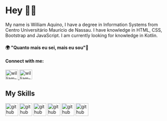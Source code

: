 # Hey 👋🏿

My name is William Aquino, I have a degree in Information Systems from Centro Universitário Maurício de Nassau. I have knowledge in HTML, CSS, Bootstrap and JavaScript. I am currently looking for knowledge in Kotlin.

#### 🌍 "Quanto mais eu sei, mais eu sou"🧠

#### Connect with me:
<a href="https://www.linkedin.com/in/william-aquino-7ba42a165/">
    <img height="30" width="40" src="https://cdn.jsdelivr.net/npm/simple-icons@3.0.1/icons/linkedin.svg" alt="william-linkedin" style="max-width: 100%;" >
    </a>
<a href="https://www.instagram.com/_williamaquino/?igshid=1izwse699toiz" target="_blank">
    <img height="30" width="40" src="https://cdn.jsdelivr.net/npm/simple-icons@3.0.1/icons/instagram.svg" alt="william-instagram" style="max-width: 100%;"></a>

## My Skills
<img src="https://cdn.icon-icons.com/icons2/1488/PNG/512/5352-html5_102567.png" alt="github" width="40" height="40" style="max-width: 100%;">
<img src="https://cdn.icon-icons.com/icons2/2107/PNG/512/file_type_css_icon_130661.png" alt="github" width="40" height="40" style="max-width: 100%;">
<img src=" https://cdn.icon-icons.com/icons2/2415/PNG/512/bootstrap_plain_logo_icon_146619.png" alt="github" width="40" height="40" style="max-width: 100%;">
 <img src="https://cdn.icon-icons.com/icons2/2108/PNG/512/javascript_icon_130900.png" alt="github" width="40" height="40" style="max-width: 100%;">
  <img src="https://icon-icons.com/pt/icone/github-logo/73546" alt="github" width="40" height="40" style="max-width: 100%;">
  <img src="https://icon-icons.com/pt/icone/arquivo-tipo-flutter/130599" alt="github" width="40" height="40" style="max-width: 100%;">
